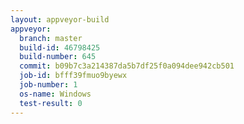 ```yaml
---
layout: appveyor-build
appveyor:
  branch: master
  build-id: 46798425
  build-number: 645
  commit: b09b7c3a214387da5b7df25f0a094dee942cb501
  job-id: bfff39fmuo9byewx
  job-number: 1
  os-name: Windows
  test-result: 0
---
```

